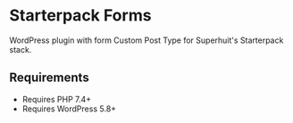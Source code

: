 
# Starterpack Forms

WordPress plugin with form Custom Post Type for Superhuit's Starterpack stack.

## Requirements

- Requires PHP 7.4+
- Requires WordPress 5.8+

